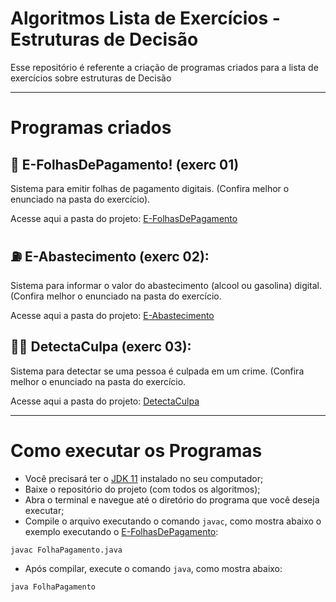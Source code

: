 # Algoritmos Lista de Exercícios - Estruturas de Decisão

Esse repositório é referente a criação de programas criados para a lista de exercícios sobre estruturas de Decisão

---

# Programas criados

## 📃 E-FolhasDePagamento! (exerc 01)

Sistema para emitir folhas de pagamento digitais.  (Confira melhor o enunciado na pasta do exercício).

Acesse aqui a pasta do projeto: [E-FolhasDePagamento](https://github.com/joaocruzzup/exerc-aula09/tree/main/src/ex01)

## ⛽ E-Abastecimento (exerc 02): 

Sistema para informar o valor do abastecimento (alcool ou gasolina) digital. (Confira melhor o enunciado na pasta do exercício.

Acesse aqui a pasta do projeto: [E-Abastecimento](https://github.com/joaocruzzup/exerc-aula09/tree/main/src/ex02)

## 🕵️‍♀️ DetectaCulpa (exerc 03):

Sistema para detectar se uma pessoa é culpada em um crime. (Confira melhor o enunciado na pasta do exercício.

Acesse aqui a pasta do projeto: [DetectaCulpa](https://github.com/joaocruzzup/exerc-aula09/tree/main/src/ex03)

---

# Como executar os Programas

- Você precisará ter o [JDK 11](https://www.oracle.com/java/technologies/downloads/#java11) instalado no seu computador;
- Baixe o repositório do projeto (com todos os algoritmos);
- Abra o terminal e navegue até o diretório do programa que você deseja executar;
- Compile o arquivo executando o comando `javac`, como mostra abaixo o exemplo executando o [E-FolhasDePagamento](https://github.com/joaocruzzup/exerc-aula09/tree/main/src/ex01):
```
javac FolhaPagamento.java
```
- Após compilar, execute o comando `java`, como mostra abaixo:
```
java FolhaPagamento
```
